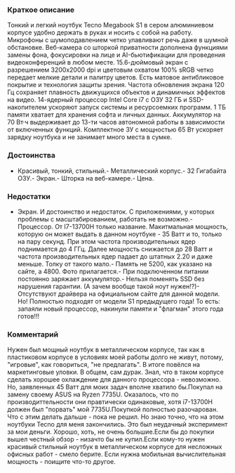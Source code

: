 ### **Краткое описание**
Тонкий и легкий ноутбук Tecno Megabook S1 в сером алюминиевом корпусе удобно держать в руках и носить с собой на работу. Микрофоны с шумоподавлением четко улавливают речь даже в шумной обстановке. Веб-камера со шторкой приватности дополнена функциями замены фона, фокусировки на лице и AI-бьютификации для проведения видеоконференций в любом месте.  15.6-дюймовый экран с разрешением 3200x2000 dpi и цветовым охватом 100% sRGB четко передает мелкие детали и палитру цветов. Есть матовое антибликовое покрытие и технология защиты зрения. Частота обновления экрана 120 Гц сохраняет плавность движущихся объектов и динамичных эффектов на видео.  14-ядерный процессор Intel Core i7 с ОЗУ 32 ГБ и SSD-накопителем ускоряют запуск системы и ресурсоемких программ. 1 ТБ памяти хватает для хранения софта и личных данных. Аккумулятор на 70 Вт·ч выдерживает до 13-ти часов автономной работы в зависимости от включенных функций. Комплектное ЗУ с мощностью 65 Вт ускоряет зарядку ноутбука и не занимает много места в сумке.

### **Достоинства**
- Красивый, тонкий, стильный.- Металлический корпус.- 32 Гигабайта ОЗУ.- Экран.- Шторка на веб-камере.- Цена.

### **Недостатки**
- Экран. И достоинство и недостаток. С приложениями, у которых проблемы с масштабированием, работать не возможно.- Процессор. От I7-13700H только название. Макитмальная мощность, которую он может выдать в данном ноутбуке - 35 Ватт и то, только на пару секунд. При этом частота производительных ядер поднимается до 4 ГГц. Далее мощность снижается до 28 Ватт и частота производительных ядер падает до штатных 2.20 и даже меньше. Толку от такого мало.- Память не 5200, как указано на сайте, а 4800. Фото прилагается.- При подключенном питании постоянно заряжает аккумулятор.- Нельзя поменять SSD без нарушения гарантии. (А зачем вообще такой ноут нужен!?)- Отсутствуют драйвера на официальном сайте для данной модели. Но! Полностью подходят от модели S1 предыдущего года! То есть: запаяли новый процессор, накинули памяти и "флагман" этого года готов!!!

### **Комментарий**
Нужен был мощный ноутбук в металлическом корпусе, так как в пластиковом корпусе в условиях моей работы долго не живут, потому, "игровые", как говориться, "не предлагать". В итоге повёлся на маркетинговые уловки. В общем, сам дурак. Знал, что в таком корпусе сделать хорошее охлаждение для данного процессора - невозможно. Но, заявленных 45 Ватт для моих задач вполне хватило бы.Покупал на замену своему ASUS на Ryzen 7735U. Оказалось, что по производиттельности они правтически одинаковые, хотя i7-13700H должен был "порвать" мой 7735U.Покупкой полностью разочарован. Что с этим делать дальше - пока не решил. Но знаю точно, что на этом ноутбуки Tecno для меня закончились. Это был неудачный эксперимент за мои деньги. Хорошо, хоть, не очень большие.Если бы до покупки вышел честный обзор - низачто бы не купил.Если кому-то нужен красивый стильный ноутбук в металлическом корпусе для несложных офисных работ - смело берите. Если нужна мобильная вычислительная мощность - поищите что-то другое.
